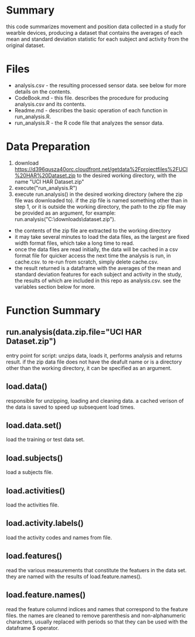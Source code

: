 # Summary
this code summarizes movement and position data collected in a study for wearble devices, producing a dataset that contains the averages of each mean and standard deviation statistic for each subject and activity from the original dataset.

# Files
* analysis.csv - the resulting processed sensor data. see below for more details on the contents.
* CodeBook.md - this file. describes the procedure for producing analysis.csv and its contents.
* Readme.md - describes the basic operation of each function in run_analysis.R.
* run_analysis.R - the R code file that analyzes the sensor data.

# Data Preparation
1. download https://d396qusza40orc.cloudfront.net/getdata%2Fprojectfiles%2FUCI%20HAR%20Dataset.zip to the desired working directory, with the name "UCI HAR Dataset.zip"
2. execute("run_analysis.R")
3. execute run.analysis() in the desired working directory (where the zip file was downloaded to). if the zip file is named something other than in step 1, or it is outside the working directory, the path to the zip file may be provided as an argument, for example: run.analysis("C:\downloads\dataset.zip").
  * the contents of the zip file are extracted to the working directory
  * it may take several minutes to load the data files, as the largest are fixed width format files, which take a long time to read.
  * once the data files are read initially, the data will be cached in a csv format file for quicker access the next time the analysis is run, in cache.csv. to re-run from scratch, simply delete cache.csv.
  * the result returned is a dataframe with the averages of the mean and standard deviation features for each subject and activity in the study, the results of which are included in this repo as analysis.csv. see the variables section below for more.

# Function Summary
## run.analysis(data.zip.file="UCI HAR Dataset.zip")
entry point for script: unzips data, loads it, performs analysis and returns result.
if the zip data file does not have the deafult name or is a directory other than the working directory, it can be specified as an argument.

## load.data()
responsible for unzipping, loading and cleaning data. a cached verison of the data is saved to speed up subsequent load times.

## load.data.set()
load the training or test data set.

## load.subjects()
load a subjects file.

## load.activities()
load the activities file.

## load.activity.labels()
load the activity codes and names from file.

## load.features()
read the various measurements that constitute the featuers in the data set. they are named with the results of load.feature.names().

## load.feature.names()
read the feature columnd indices and names that correspond to the feature files. the names are cleaned to remove parenthesis and non-alphanumeric characters, usually replaced with periods so that they can be used with the dataframe $ operator.
